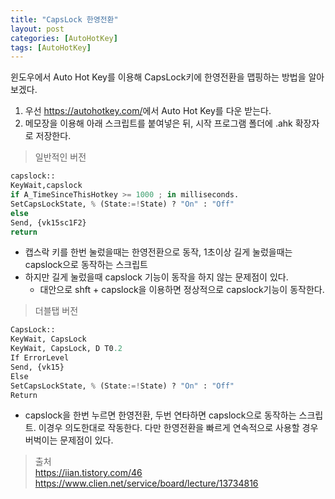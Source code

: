 ```yaml
---
title: "CapsLock 한영전환"
layout: post
categories: [AutoHotKey]
tags: [AutoHotKey]
---
```


윈도우에서 Auto Hot Key를 이용해 CapsLock키에 한영전환을 맵핑하는 방법을 알아보겠다.  

1. 우선 <https://autohotkey.com/>에서 Auto Hot Key를 다운 받는다.
2. 메모장을 이용해 아래 스크립트를 붙여넣은 뒤, 시작 프로그램 폴더에 .ahk 확장자로 저장한다.

>일반적인 버전

```python
capslock::
KeyWait,capslock
if A_TimeSinceThisHotkey >= 1000 ; in milliseconds.
SetCapsLockState, % (State:=!State) ? "On" : "Off"
else
Send, {vk15sc1F2}
return
```

- 캡스락 키를 한번 눌렀을때는 한영전환으로 동작, 1초이상 길게 눌렀을때는 capslock으로 동작하는 스크립트
- 하지만 길게 눌렀을때 capslock 기능이 동작을 하지 않는 문제점이 있다.
  - 대안으로 shft + capslock을 이용하면 정상적으로 capslock기능이 동작한다.

> 더블탭 버전

```python
CapsLock::
KeyWait, CapsLock
KeyWait, CapsLock, D T0.2
If ErrorLevel
Send, {vk15}
Else
SetCapsLockState, % (State:=!State) ? "On" : "Off"
Return
```

- capslock을 한번 누르면 한영전환, 두번 연타하면 capslock으로 동작하는 스크립트. 이경우 의도한대로 작동한다. 다만 한영전환을 빠르게 연속적으로 사용할 경우 버벅이는 문제점이 있다.

>출처  
><https://iian.tistory.com/46>
><https://www.clien.net/service/board/lecture/13734816>
